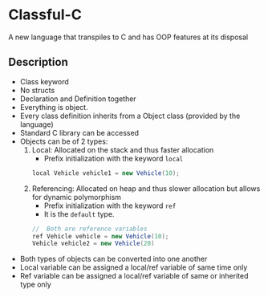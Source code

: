 Classful-C
===

A new language that transpiles to C and has OOP features at its disposal

## Description
- Class keyword
- No structs
- Declaration and Definition together
- Everything is object.
- Every class definition inherits from a Object class (provided by the language)
- Standard C library can be accessed
- Objects can be of 2 types:
	1. Local: Allocated on the stack and thus faster allocation
		- Prefix initialization with the keyword `local`
		```java
		local Vehicle vehicle1 = new Vehicle(10);
		```
	2. Referencing: Allocated on heap and thus slower allocation but allows for dynamic polymorphism
		- Prefix initialization with the keyword `ref`
		- It is the `default` type.
		```java
		//	Both are reference variables
		ref Vehicle vehicle = new Vehicle(10);
		Vehicle vehicle2 = new Vehicle(20)
		```
- Both types of objects can be converted into one another
- Local variable can be assigned a local/ref variable of same time only
- Ref variable can be assigned a local/ref variable of same or inherited type only
